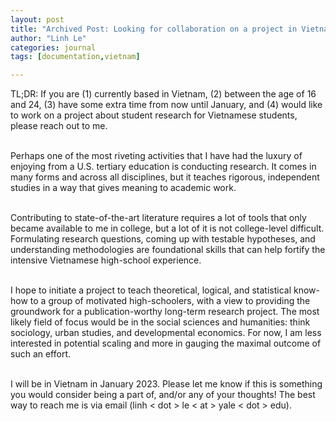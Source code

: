 ```yaml
---
layout: post
title: "Archived Post: Looking for collaboration on a project in Vietnam"
author: "Linh Le"
categories: journal
tags: [documentation,vietnam]

---
```

TL;DR: If you are (1) currently based in Vietnam, (2) between the age of 16 and 24, (3) have some extra time from now until January, and (4) would like to work on a project about student research for Vietnamese students, please reach out to me.<br><br>

Perhaps one of the most riveting activities that I have had the luxury of enjoying from a U.S. tertiary education is conducting research.
It comes in many forms and across all disciplines, but it teaches rigorous, independent studies in a way that gives meaning to academic work.<br><br>

Contributing to state-of-the-art literature requires a lot of tools that only became available to me in college, but a lot of it is not college-level difficult.
Formulating research questions, coming up with testable hypotheses, and understanding methodologies are foundational skills that can help fortify the intensive Vietnamese high-school experience.<br><br>

I hope to initiate a project to teach theoretical, logical, and statistical know-how to a group of motivated high-schoolers, with a view to providing the groundwork for a publication-worthy long-term research project.
The most likely field of focus would be in the social sciences and humanities: think sociology, urban studies, and developmental economics. For now, I am less interested in potential scaling and more in gauging the maximal outcome of such an effort.<br><br>

I will be in Vietnam in January 2023. Please let me know if this is something you would consider being a part of, and/or any of your thoughts! The best way to reach me is via email (linh &lt; dot &gt; le &lt; at &gt; yale &lt; dot &gt; edu).